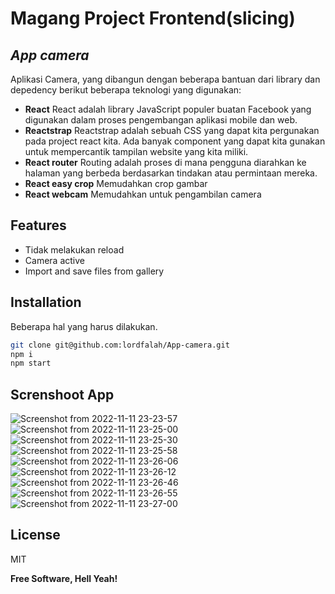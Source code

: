 # Magang Project Frontend(slicing)
## _App camera_


Aplikasi Camera, yang dibangun dengan beberapa bantuan dari library dan depedency berikut beberapa teknologi yang digunakan:

- __React__
React adalah library JavaScript populer buatan Facebook yang digunakan dalam proses pengembangan aplikasi mobile dan web.
- __Reactstrap__
Reactstrap adalah sebuah CSS yang dapat kita pergunakan pada project react kita. Ada banyak component yang dapat kita gunakan untuk mempercantik tampilan website yang kita miliki.
- __React router__
Routing adalah proses di mana pengguna diarahkan ke halaman yang berbeda berdasarkan tindakan atau permintaan mereka.
- __React easy crop__
Memudahkan crop gambar
- __React webcam__
Memudahkan untuk pengambilan camera


## Features

- Tidak melakukan reload
- Camera active
- Import and save files from gallery



## Installation


Beberapa hal yang harus dilakukan.

```sh
git clone git@github.com:lordfalah/App-camera.git
npm i
npm start
```


## Screnshoot App
![Screenshot from 2022-11-11 23-23-57](https://user-images.githubusercontent.com/63539071/201386245-d9d87631-8dc8-40c0-b228-673cca38ae9b.png)
![Screenshot from 2022-11-11 23-25-00](https://user-images.githubusercontent.com/63539071/201386249-4681f893-cdd7-415b-bd96-7332ee26dbe8.png)
![Screenshot from 2022-11-11 23-25-30](https://user-images.githubusercontent.com/63539071/201386255-e3887ddf-283d-4563-baa4-a398bd6ee7fc.png)
![Screenshot from 2022-11-11 23-25-58](https://user-images.githubusercontent.com/63539071/201386271-c2b9b32e-31f6-4478-9b47-b507040fb724.png)
![Screenshot from 2022-11-11 23-26-06](https://user-images.githubusercontent.com/63539071/201386277-6146f86e-e95d-442e-8337-6ef3d20c5a0c.png)
![Screenshot from 2022-11-11 23-26-12](https://user-images.githubusercontent.com/63539071/201386278-be4544c6-d90b-46b1-aae8-fa3b00b1736b.png)
![Screenshot from 2022-11-11 23-26-46](https://user-images.githubusercontent.com/63539071/201386293-467e0450-3854-4aed-9e1d-c0ced9d1d73d.png)
![Screenshot from 2022-11-11 23-26-55](https://user-images.githubusercontent.com/63539071/201386298-db8bd5aa-99ac-4dc4-969d-b52ba33f3c3e.png)
![Screenshot from 2022-11-11 23-27-00](https://user-images.githubusercontent.com/63539071/201386299-2887d046-7b2e-4900-9be0-16b053c78a51.png)



## License

MIT

**Free Software, Hell Yeah!**


